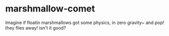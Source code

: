 # marshmallow-comet
Imagine if floatin marshmallows got some physics, in zero gravity~ and pop! they flies away! isn't it good?
